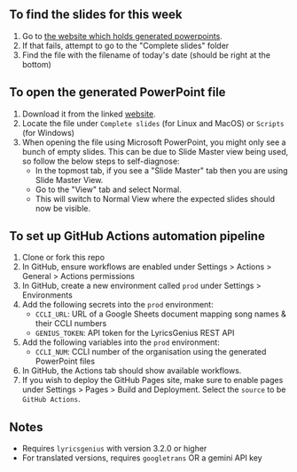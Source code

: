 ## To find the slides for this week
1. Go to [the website which holds generated powerpoints](https://pangwuu.github.io/smallPowerpointMaker/).
2. If that fails, attempt to go to the "Complete slides" folder
3. Find the file with the filename of today's date (should be right at the bottom)

## To open the generated PowerPoint file
1. Download it from the linked [website](https://pangwuu.github.io/smallPowerpointMaker/).
2. Locate the file under `Complete slides` (for Linux and MacOS) or `Scripts` (for Windows)
3. When opening the file using Microsoft PowerPoint, you might only see a bunch of empty slides. This can be due to Slide Master view being used, so follow the below steps to self-diagnose:
   - In the topmost tab, if you see a "Slide Master" tab then you are using Slide Master View.
   - Go to the "View" tab and select Normal.
   - This will switch to Normal View where the expected slides should now be visible.

## To set up GitHub Actions automation pipeline
1. Clone or fork this repo
2. In GitHub, ensure workflows are enabled under Settings > Actions > General > Actions permissions
2. In GitHub, create a new environment called `prod` under Settings > Environments
3. Add the following secrets into the `prod` environment:
   - `CCLI_URL`: URL of a Google Sheets document mapping song names & their CCLI numbers
   - `GENIUS_TOKEN`: API token for the LyricsGenius REST API
4. Add the following variables into the `prod` environment:
   - `CCLI_NUM`: CCLI number of the organisation using the generated PowerPoint files
5. In GitHub, the Actions tab should show available workflows.
6. If you wish to deploy the GitHub Pages site, make sure to enable pages under Settings > Pages > Build and Deployment. Select the `source` to be `GitHub Actions`.

## Notes
- Requires `lyricsgenius` with version 3.2.0 or higher
- For translated versions, requires `googletrans` OR a gemini API key